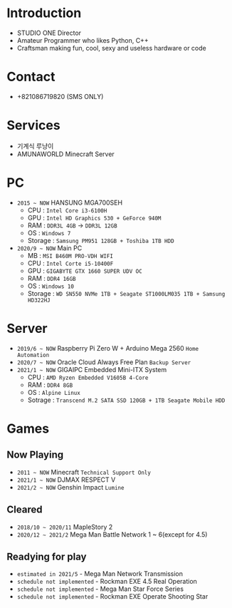 # Introduction
- STUDIO ONE Director
- Amateur Programmer who likes Python, C++
- Craftsman making fun, cool, sexy and useless hardware or code

# Contact
- +821086719820 (SMS ONLY)

# Services
- 기계식 루냥이
- AMUNAWORLD Minecraft Server

# PC
- `2015 ~ NOW` HANSUNG MGA700SEH
  - CPU : `Intel Core i3-6100H`
  - GPU : `Intel HD Graphics 530 + GeForce 940M`
  - RAM : `DDR3L 4GB` → `DDR3L 12GB`
  - OS : `Windows 7`
  - Storage : `Samsung PM951 128GB + Toshiba 1TB HDD`
- `2020/9 ~ NOW` Main PC
  - MB : `MSI B460M PRO-VDH WIFI`
  - CPU : `Intel Corte i5-10400F`
  - GPU : `GIGABYTE GTX 1660 SUPER UDV OC`
  - RAM : `DDR4 16GB`
  - OS : `Windows 10`
  - Storage : `WD SN550 NVMe 1TB + Seagate ST1000LM035 1TB + Samsung HD322HJ`

# Server
- `2019/6 ~ NOW` Raspberry Pi Zero W + Arduino Mega 2560 `Home Automation`
- `2020/7 ~ NOW` Oracle Cloud Always Free Plan `Backup Server`
- `2021/1 ~ NOW` GIGAIPC Embedded Mini-ITX System
  - CPU : `AMD Ryzen Embedded V1605B 4-Core`
  - RAM : `DDR4 8GB`
  - OS : `Alpine Linux`
  - Sotrage : `Transcend M.2 SATA SSD 120GB + 1TB Seagate Mobile HDD`

# Games
## Now Playing
- `2011 ~ NOW` Minecraft `Technical Support Only`
- `2021/1 ~ NOW` DJMAX RESPECT V
- `2021/2 ~ NOW` Genshin Impact `Lumine`
## Cleared
- `2018/10 ~ 2020/11` MapleStory 2
- `2020/12 ~ 2021/2` Mega Man Battle Network 1 ~ 6(except for 4.5)
## Readying for play
- `estimated in 2021/5` - Mega Man Network Transmission
- `schedule not implemented` - Rockman EXE 4.5 Real Operation
- `schedule not implemented` - Mega Man Star Force Series
- `schedule not implemented` - Rockman EXE Operate Shooting Star
